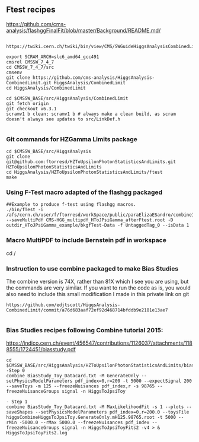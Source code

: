 ## Ftest recipes
https://github.com/cms-analysis/flashggFinalFit/blob/master/Background/README.md/

```

https://twiki.cern.ch/twiki/bin/view/CMS/SWGuideHiggsAnalysisCombinedLimit#ROOT6_SLC6_release_CMSSW_7_4_X

export SCRAM_ARCH=slc6_amd64_gcc491
cmsrel CMSSW_7_4_7
cd CMSSW_7_4_7/src 
cmsenv
git clone https://github.com/cms-analysis/HiggsAnalysis-CombinedLimit.git HiggsAnalysis/CombinedLimit
cd HiggsAnalysis/CombinedLimit

cd $CMSSW_BASE/src/HiggsAnalysis/CombinedLimit
git fetch origin
git checkout v6.3.1
scramv1 b clean; scramv1 b # always make a clean build, as scram doesn't always see updates to src/LinkDef.h


```

### Git commands for HZGamma Limits package
```
cd $CMSSW_BASE/src/HiggsAnalysis
git clone git@github.com:ftorresd/HZToUpsilonPhotonStatisticsAndLimits.git HZToUpsilonPhotonStatisticsAndLimits
cd HiggsAnalysis/HZToUpsilonPhotonStatisticsAndLimits/ftest
make

```

### Using F-Test macro adapted of the flashgg packaged
```
##Example to produce f-test using flashgg macros.
./bin/fTest -i /afs/cern.ch/user/f/ftorresd/workSpace/public/paraElizaESandro/combineIssue/HZToUpsilonPhotonStatisticsAndLimits/inputData/fitPlotFiles/HToJPsiPhotonSignalAndBackgroundFit/HToJPsiPhotonSignalAndBackgroundFit_workspace_forFLASHGG_Cat0.root --saveMultiPdf CMS-HGG_multipdf_HToJPsiGamma_afterFtest.root -D outdir_HToJPsiGamma_example/bkgfTest-Data -f UntaggedTag_0 --isData 1

```

### Macro MultiPDF to include Bernstein pdf in workspace
cd /


### Instruction to use combine packaged to make Bias Studies
 The combine version is 74X, rather than 81X which I see you are using, but the commands are very similar. If you want to run the code as is, you would also need to include this small modification I made in this private link on git 
```
https://github.com/edjtscott/HiggsAnalysis-CombinedLimit/commit/a76d683aaf72ef92d468714bfddb9e2181e13ae7


```
### Bias Studies recipes following Combine tutorial 2015: 
https://indico.cern.ch/event/456547/contributions/1126037/attachments/1188555/1724451/biasstudy.pdf


```
cd $CMSSW_BASE/src/HiggsAnalysis/HZToUpsilonPhotonStatisticsAndLimits/bias_combine
-Step 0
combine BiasStudy_Toy_Datacard.txt -M GenerateOnly --setPhysicsModelParameters pdf_index=0,r=200 -t 5000 --expectSignal 200 --saveToys -m 125 --freezeNuisances pdf_index,r -s 98765 --freezeNuisanceGroups signal -n HiggsToJpsiToy

- Step 1
combine BiasStudy_Toy_Datacard.txt -M MaxLikelihoodFit -s 1 --plots --saveShapes --setPhysicsModelParameters pdf_index=0,r=200.0 --toysFile higgsCombineHiggsToJpsiToy.GenerateOnly.mH125.98765.root -t 5000 --rMin -5000.0 --rMax 5000.0 --freezeNuisances pdf_index --freezeNuisanceGroups signal -n HiggsToJpsiToyFits2 -v4 > & HiggsToJpsiToyFits2.log


